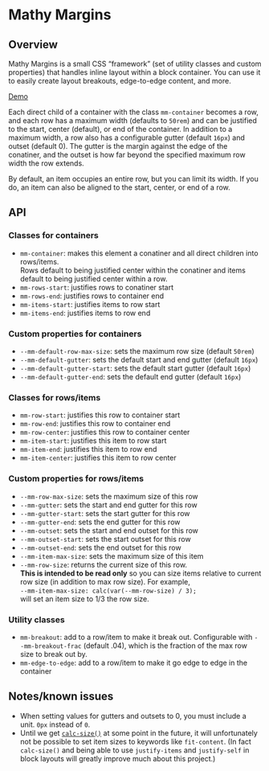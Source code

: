 # Mathy Margins

## Overview

Mathy Margins is a small CSS “framework” (set of utility classes and custom properties) that handles inline layout within a block container. You can use it to easily create layout breakouts, edge-to-edge content, and more.

[Demo](https://codepen.io/noleli/pen/bGyWJaY)

Each direct child of a container with the class `mm-container` becomes a row, and each row has a maximum width (defaults to `50rem`) and can be justified to the start, center (default), or end of the container. In addition to a maximum width, a row also has a configurable gutter (default `16px`) and outset (default 0). The gutter is the margin against the edge of the conatiner, and the outset is how far beyond the specified maximum row width the row extends.

By default, an item occupies an entire row, but you can limit its width. If you do, an item can also be aligned to the start, center, or end of a row.

## API

### Classes for containers

- `mm-container`: makes this element a conatiner and all direct children into rows/items.\
  Rows default to being justified center within the conatiner and items default to being justified center within a row.
- `mm-rows-start`: justifies rows to conatiner start
- `mm-rows-end`: justifies rows to container end
- `mm-items-start`: justifies items to row start
- `mm-items-end`: justifies items to row end

### Custom properties for containers

- `--mm-default-row-max-size`: sets the maximum row size (default `50rem`)
- `--mm-default-gutter`: sets the default start and end gutter (default `16px`)
- `--mm-default-gutter-start`: sets the default start gutter (default `16px`)
- `--mm-default-gutter-end`: sets the default end gutter (default `16px`)

### Classes for rows/items

- `mm-row-start`: justifies this row to container start
- `mm-row-end`: justifies this row to container end
- `mm-row-center`: justifies this row to container center
- `mm-item-start`: justifies this item to row start
- `mm-item-end`: justifies this item to row end
- `mm-item-center`: justifies this item to row center

### Custom properties for rows/items

- `--mm-row-max-size`: sets the maximum size of this row
- `--mm-gutter`: sets the start and end gutter for this row
- `--mm-gutter-start`: sets the start gutter for this row
- `--mm-gutter-end`: sets the end gutter for this row
- `--mm-outset`: sets the start and end outset for this row
- `--mm-outset-start`: sets the start outset for this row
- `--mm-outset-end`: sets the end outset for this row
- `--mm-item-max-size`: sets the maximum size of this item
- `--mm-row-size`: returns the current size of this row.\
  **This is intended to be read only** so you can size items relative to current row size (in addition to max row size). For example,\
  `--mm-item-max-size: calc(var(--mm-row-size) / 3);`\
  will set an item size to 1/3 the row size.

### Utility classes

- `mm-breakout`: add to a row/item to make it break out. Configurable with `--mm-breakout-frac` (default .04), which is the fraction of the max row size to break out by.
- `mm-edge-to-edge`: add to a row/item to make it go edge to edge in the container

## Notes/known issues

- When setting values for gutters and outsets to 0, you must include a unit. `0px` instead of `0`.
- Until we get [`calc-size()`](https://github.com/w3c/csswg-drafts/blob/main/css-values-5/calc-size-explainer.md) at some point in the future, it will unfortunately not be possible to set item sizes to keywords like `fit-content`. (In fact `calc-size()` and being able to use `justify-items` and `justify-self` in block layouts will greatly improve much about this project.)
